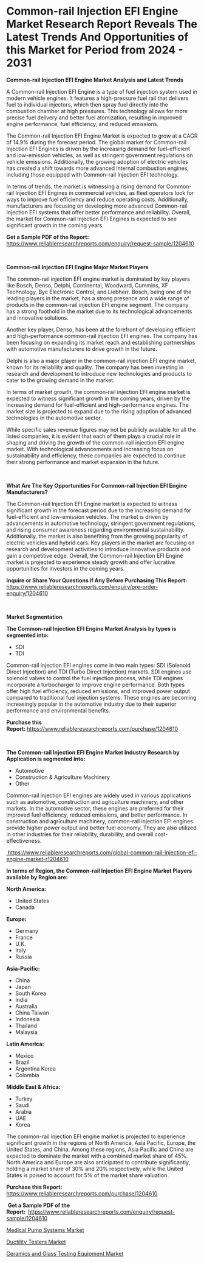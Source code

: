 <p><h1>Common-rail Injection EFI Engine Market Research Report Reveals The Latest Trends And Opportunities of this Market for Period from 2024 - 2031</h1></p><p><strong>Common-rail Injection EFI Engine Market Analysis and Latest Trends</strong></p>
<p><p>A Common-rail Injection EFI Engine is a type of fuel injection system used in modern vehicle engines. It features a high-pressure fuel rail that delivers fuel to individual injectors, which then spray fuel directly into the combustion chamber at high pressures. This technology allows for more precise fuel delivery and better fuel atomization, resulting in improved engine performance, fuel efficiency, and reduced emissions.</p><p>The Common-rail Injection EFI Engine Market is expected to grow at a CAGR of 14.9% during the forecast period. The global market for Common-rail Injection EFI Engines is driven by the increasing demand for fuel-efficient and low-emission vehicles, as well as stringent government regulations on vehicle emissions. Additionally, the growing adoption of electric vehicles has created a shift towards more advanced internal combustion engines, including those equipped with Common-rail Injection EFI technology.</p><p>In terms of trends, the market is witnessing a rising demand for Common-rail Injection EFI Engines in commercial vehicles, as fleet operators look for ways to improve fuel efficiency and reduce operating costs. Additionally, manufacturers are focusing on developing more advanced Common-rail Injection EFI systems that offer better performance and reliability. Overall, the market for Common-rail Injection EFI Engines is expected to see significant growth in the coming years.</p></p>
<p><strong>Get a Sample PDF of the Report:&nbsp;</strong> <a href="https://www.reliableresearchreports.com/enquiry/request-sample/1204610">https://www.reliableresearchreports.com/enquiry/request-sample/1204610</a></p>
<p>&nbsp;</p>
<p><strong>Common-rail Injection EFI Engine Major Market Players</strong></p>
<p><p>The common-rail injection EFI engine market is dominated by key players like Bosch, Denso, Delphi, Continental, Woodward, Cummins, XF Technology, Byc Electronic Control, and Liebherr. Bosch, being one of the leading players in the market, has a strong presence and a wide range of products in the common-rail injection EFI engine segment. The company has a strong foothold in the market due to its technological advancements and innovative solutions.</p><p>Another key player, Denso, has been at the forefront of developing efficient and high-performance common-rail injection EFI engines. The company has been focusing on expanding its market reach and establishing partnerships with automotive manufacturers to drive growth in the future.</p><p>Delphi is also a major player in the common-rail injection EFI engine market, known for its reliability and quality. The company has been investing in research and development to introduce new technologies and products to cater to the growing demand in the market.</p><p>In terms of market growth, the common-rail injection EFI engine market is expected to witness significant growth in the coming years, driven by the increasing demand for fuel-efficient and high-performance engines. The market size is projected to expand due to the rising adoption of advanced technologies in the automotive sector.</p><p>While specific sales revenue figures may not be publicly available for all the listed companies, it is evident that each of them plays a crucial role in shaping and driving the growth of the common-rail injection EFI engine market. With technological advancements and increasing focus on sustainability and efficiency, these companies are expected to continue their strong performance and market expansion in the future.</p></p>
<p>&nbsp;</p>
<p><strong>What Are The Key Opportunities For Common-rail Injection EFI Engine Manufacturers?</strong></p>
<p><p>The Common-rail Injection EFI Engine market is expected to witness significant growth in the forecast period due to the increasing demand for fuel-efficient and low-emission vehicles. The market is driven by advancements in automotive technology, stringent government regulations, and rising consumer awareness regarding environmental sustainability. Additionally, the market is also benefiting from the growing popularity of electric vehicles and hybrid cars. Key players in the market are focusing on research and development activities to introduce innovative products and gain a competitive edge. Overall, the Common-rail Injection EFI Engine market is projected to experience steady growth and offer lucrative opportunities for investors in the coming years.</p></p>
<p><strong>Inquire or Share Your Questions If Any Before Purchasing This Report:</strong> <a href="https://www.reliableresearchreports.com/enquiry/pre-order-enquiry/1204610">https://www.reliableresearchreports.com/enquiry/pre-order-enquiry/1204610</a></p>
<p>&nbsp;</p>
<p><strong>Market Segmentation</strong></p>
<p><strong>The Common-rail Injection EFI Engine Market Analysis by types is segmented into:</strong></p>
<p><ul><li>SDI</li><li>TDI</li></ul></p>
<p><p>Common-rail injection EFI engines come in two main types: SDI (Solenoid Direct Injection) and TDI (Turbo Direct Injection) markets. SDI engines use solenoid valves to control the fuel injection process, while TDI engines incorporate a turbocharger to improve engine performance. Both types offer high fuel efficiency, reduced emissions, and improved power output compared to traditional fuel injection systems. These engines are becoming increasingly popular in the automotive industry due to their superior performance and environmental benefits.</p></p>
<p><strong>Purchase this Report:&nbsp;</strong><a href="https://www.reliableresearchreports.com/purchase/1204610">https://www.reliableresearchreports.com/purchase/1204610</a></p>
<p>&nbsp;</p>
<p><strong>The Common-rail Injection EFI Engine Market Industry Research by Application is segmented into:</strong></p>
<p><ul><li>Automotive</li><li>Construction & Agriculture Machinery</li><li>Other</li></ul></p>
<p><p>Common-rail injection EFI engines are widely used in various applications such as automotive, construction and agriculture machinery, and other markets. In the automotive sector, these engines are preferred for their improved fuel efficiency, reduced emissions, and better performance. In construction and agriculture machinery, common-rail injection EFI engines provide higher power output and better fuel economy. They are also utilized in other industries for their reliability, durability, and overall cost-effectiveness.</p></p>
<p><a href="https://www.reliableresearchreports.com/global-common-rail-injection-efi-engine-market-r1204610">&nbsp;https://www.reliableresearchreports.com/global-common-rail-injection-efi-engine-market-r1204610</a></p>
<p><strong>In terms of Region, the Common-rail Injection EFI Engine Market Players available by Region are:</strong></p>
<p>
    <p> <strong> North America: </strong>
        <ul>
            <li>United States</li>
            <li>Canada</li>
        </ul>
        </p> 
    <p> <strong> Europe: </strong>
        <ul>
            <li>Germany</li>
            <li>France</li>
            <li>U.K.</li>
            <li>Italy</li>
            <li>Russia</li>
        </ul>
        </p> 
    <p> <strong> Asia-Pacific: </strong>
        <ul>
            <li>China</li>
            <li>Japan</li>
            <li>South Korea</li>
            <li>India</li>
            <li>Australia</li>
            <li>China Taiwan</li>
            <li>Indonesia</li>
            <li>Thailand</li>
            <li>Malaysia</li>
        </ul>
        </p> 
    <p> <strong> Latin America: </strong>
        <ul>
            <li>Mexico</li>
            <li>Brazil</li>
            <li>Argentina Korea</li>
            <li>Colombia</li>
        </ul>
        </p> 
    <p> <strong> Middle East & Africa: </strong>
        <ul>
            <li>Turkey</li>
            <li>Saudi</li>
            <li>Arabia</li>
            <li>UAE</li>
            <li>Korea</li>
        </ul>
    </p>
    </p>
<p><p>The common-rail injection EFI engine market is projected to experience significant growth in the regions of North America, Asia Pacific, Europe, the United States, and China. Among these regions, Asia Pacific and China are expected to dominate the market with a combined market share of 45%. North America and Europe are also anticipated to contribute significantly, holding a market share of 30% and 20% respectively, while the United States is poised to account for 5% of the market share valuation.</p></p>
<p><strong>Purchase this Report: </strong><a href="https://www.reliableresearchreports.com/purchase/1204610">https://www.reliableresearchreports.com/purchase/1204610</a></p>
<p>&nbsp;<strong>Get a Sample PDF of the Report:&nbsp;&nbsp;</strong><a href="https://www.reliableresearchreports.com/enquiry/request-sample/1204610">https://www.reliableresearchreports.com/enquiry/request-sample/1204610</a></p>
<p><strong></strong></p>
<p><p><a href="https://github.com/verajwilson971/Market-Research-Report-List-1/blob/main/medical-pump-systems-market.md">Medical Pump Systems Market</a></p><p><a href="https://github.com/josephpullman6599/Market-Research-Report-List-1/blob/main/ductility-testers-market.md">Ductility Testers Market</a></p><p><a href="https://github.com/jakobeblake56/Market-Research-Report-List-1/blob/main/ceramics-and-glass-testing-equipment-market.md">Ceramics and Glass Testing Equipment Market</a></p></p>